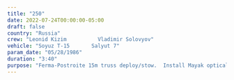 ```yaml
---
title: "250"
date: 2022-07-24T00:00:00-05:00
draft: false
country: "Russia"
crew: "Leonid Kizim          Vladimir Solovyov"
vehicle: "Soyuz T-15       Salyut 7"
param_date: "05/28/1986"
duration: "3:40"
purpose: "Ferma-Postroite 15m truss deploy/stow.  Install Mayak optical instrument.  Retrieve ISTOK-EM material samples.  Test new Orlan DM suits"
---
```

